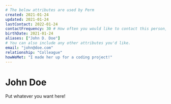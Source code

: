 ```yaml
---
# The below attributes are used by Perm
created: 2021-01-24
updated: 2021-01-24
lastContact: 2022-01-24
contactFrequency: 30 # How often you would like to contact this person, in days.
birthDate: 2021-01-24
aliases: ["John D. Doe"]
# You can also include any other attributes you'd like.
email: "john@doe.com"
relationship: "Colleague"
howWeMet: "I made her up for a coding project!"
---
```

# John Doe

Put whatever you want here!
